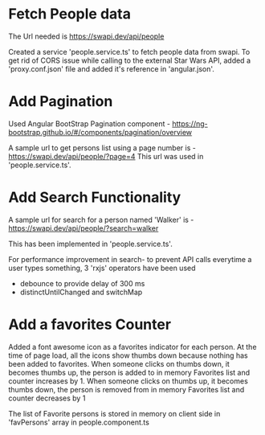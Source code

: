 # Fetch People data

The Url needed is https://swapi.dev/api/people 

Created a service 'people.service.ts' to fetch people data from swapi. To get rid of CORS issue while calling to the external Star Wars API, added  a 'proxy.conf.json' file and added it's reference in 'angular.json'.

# Add Pagination

Used Angular BootStrap Pagination component - https://ng-bootstrap.github.io/#/components/pagination/overview

A sample url to get persons list using a page number is - https://swapi.dev/api/people/?page=4
This url was used in 'people.service.ts'.

# Add Search Functionality

A sample url for search for a person named 'Walker' is - https://swapi.dev/api/people/?search=walker

This has been implemented in 'people.service.ts'.

For performance improvement in search- to prevent API calls everytime a user types something, 
3 'rxjs' operators have been used

- debounce to provide delay of 300 ms
- distinctUntilChanged  and switchMap

# Add a favorites Counter

Added a font awesome icon as a favorites indicator for each person. At the time of page load, all the icons show thumbs down because nothing has been added to favorites.
When someone clicks on thumbs down, it becomes thumbs up, the person is added to in memory Favorites list and counter increases by 1.
When someone clicks on thumbs up, it becomes thumbs down, the person is removed from in memory Favorites list and counter decreases by 1

The list of Favorite persons is stored in memory on client side in 'favPersons' array in people.component.ts

